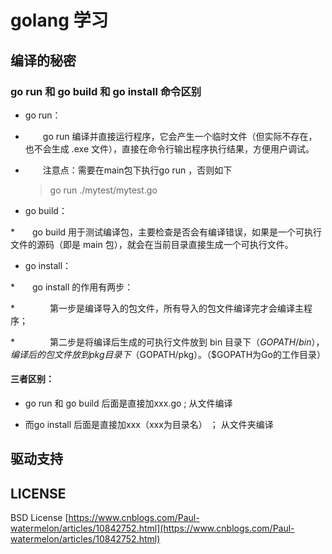 # golang 学习

## 编译的秘密

### go run 和 go build 和 go install 命令区别

* go run：

* 　　go run 编译并直接运行程序，它会产生一个临时文件（但实际不存在，也不会生成 .exe 文件），直接在命令行输出程序执行结果，方便用户调试。

* 　　注意点：需要在main包下执行go run ，否则如下
	
	> go run ./mytest/mytest.go


* go build：

*　　go build 用于测试编译包，主要检查是否会有编译错误，如果是一个可执行文件的源码（即是 main 包），就会在当前目录直接生成一个可执行文件。


* go install：

*　　go install 的作用有两步：

*　　　　第一步是编译导入的包文件，所有导入的包文件编译完才会编译主程序；

*　　　　第二步是将编译后生成的可执行文件放到 bin 目录下（$GOPATH/bin），编译后的包文件放到 pkg 目录下（$GOPATH/pkg）。（$GOPATH为Go的工作目录）


#### 三者区别：

* go run 和 go build 后面是直接加xxx.go ; 从文件编译

* 而go install 后面是直接加xxx（xxx为目录名） ； 从文件夹编译


## 驱动支持

## LICENSE

BSD License
[https://www.cnblogs.com/Paul-watermelon/articles/10842752.html](https://www.cnblogs.com/Paul-watermelon/articles/10842752.html)
